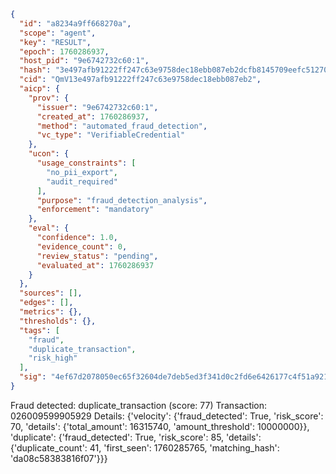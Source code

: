 ```json
{
  "id": "a8234a9ff668270a",
  "scope": "agent",
  "key": "RESULT",
  "epoch": 1760286937,
  "host_pid": "9e6742732c60:1",
  "hash": "3e497afb91222ff247c63e9758dec18ebb087eb2dcfb8145709eefc5127009ce",
  "cid": "QmV13e497afb91222ff247c63e9758dec18ebb087eb2",
  "aicp": {
    "prov": {
      "issuer": "9e6742732c60:1",
      "created_at": 1760286937,
      "method": "automated_fraud_detection",
      "vc_type": "VerifiableCredential"
    },
    "ucon": {
      "usage_constraints": [
        "no_pii_export",
        "audit_required"
      ],
      "purpose": "fraud_detection_analysis",
      "enforcement": "mandatory"
    },
    "eval": {
      "confidence": 1.0,
      "evidence_count": 0,
      "review_status": "pending",
      "evaluated_at": 1760286937
    }
  },
  "sources": [],
  "edges": [],
  "metrics": {},
  "thresholds": {},
  "tags": [
    "fraud",
    "duplicate_transaction",
    "risk_high"
  ],
  "sig": "4ef67d2078050ec65f32604de7deb5ed3f341d0c2fd6e6426177c4f51a921504"
}
```

Fraud detected: duplicate_transaction (score: 77)
Transaction: 026009599905929
Details: {'velocity': {'fraud_detected': True, 'risk_score': 70, 'details': {'total_amount': 16315740, 'amount_threshold': 10000000}}, 'duplicate': {'fraud_detected': True, 'risk_score': 85, 'details': {'duplicate_count': 41, 'first_seen': 1760285765, 'matching_hash': 'da08c58383816f07'}}}